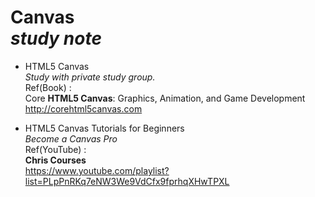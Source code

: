 Canvas <br> _study note_
========================

* HTML5 Canvas <br />
_Study with private study group._ <br />
Ref(Book) : <br />
Core __HTML5 Canvas__: Graphics, Animation, and Game Development <br />
<http://corehtml5canvas.com>

* HTML5 Canvas Tutorials for Beginners <br />
_Become a Canvas Pro_<br />
Ref(YouTube) : <br />
__Chris Courses__<br />
<https://www.youtube.com/playlist?list=PLpPnRKq7eNW3We9VdCfx9fprhqXHwTPXL>
